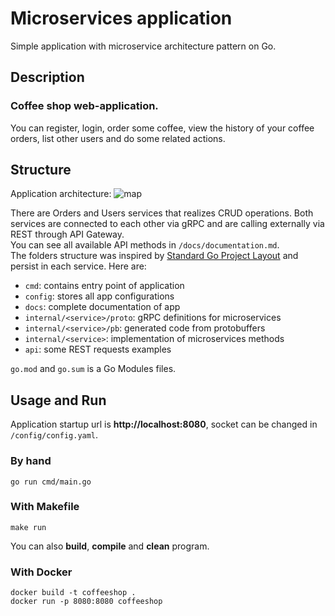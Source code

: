 # Microservices application

Simple application with microservice architecture pattern on Go.

## Description
### **Coffee shop web-application.**
You can register, login, order some coffee, view the history of your coffee orders, list other users and do some related actions.

## Structure
Application architecture:
![map](https://i.ibb.co/mT5MvWY/Frame-6-2.jpg)

There are Orders and Users services that realizes CRUD operations. Both services are connected to each other via gRPC and are calling externally via REST through API Gateway. \
You can see all available API methods in `/docs/documentation.md`. \
The folders structure was inspired by [Standard Go Project Layout](https://github.com/golang-standards/project-layout) and persist in each service. Here are:
- `cmd`: contains entry point of application
- `config`: stores all app configurations
- `docs`: complete documentation of app
- `internal/<service>/proto`: gRPC definitions for microservices
- `internal/<service>/pb`: generated code from protobuffers
- `internal/<service>`: implementation of microservices methods
- `api`: some REST requests examples

`go.mod` and `go.sum` is a Go Modules files.

## Usage and Run
Application startup url is **http://localhost:8080**, socket can be changed in `/config/config.yaml`.

### By hand
```
go run cmd/main.go
```
### With Makefile
```
make run
```
You can also **build**, **compile** and **clean** program.
### With Docker
```
docker build -t coffeeshop .
docker run -p 8080:8080 coffeeshop
```